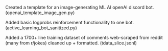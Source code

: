 Created a template for an image-generating ML AI openAI discord bot. (openai_template_image_gen.py)

Added basic logprobs reinforcement functionality to one bot. (active_learning_bot_sanitized.py) 

Added a 1700+ line training dataset of comments web-scraped from reddit (many from r/jokes) cleaned up + formatted. (tdata_slice.jsonl)
